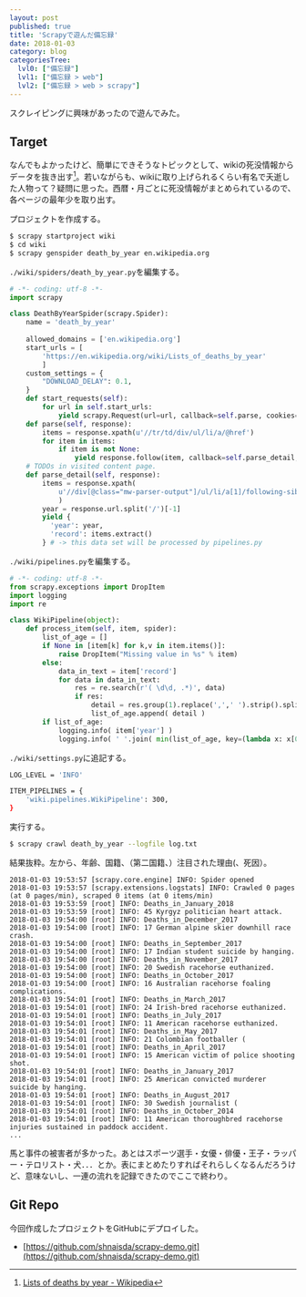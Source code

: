 ```yaml
---
layout: post
published: true
title: 'Scrapyで遊んだ備忘録'
date: 2018-01-03
category: blog
categoriesTree:
  lvl0: ["備忘録"]
  lvl1: ["備忘録 > web"]
  lvl2: ["備忘録 > web > scrapy"]
---
```


スクレイピングに興味があったので遊んでみた。  

## Target
なんでもよかったけど、簡単にできそうなトピックとして、wikiの死没情報からデータを抜き出す[^fn1]。若いながらも、wikiに取り上げられるくらい有名で夭逝した人物って？疑問に思った。西暦・月ごとに死没情報がまとめられているので、各ページの最年少を取り出す。

プロジェクトを作成する。
~~~ sh
$ scrapy startproject wiki
$ cd wiki
$ scrapy genspider death_by_year en.wikipedia.org
~~~

`./wiki/spiders/death_by_year.py`を編集する。

~~~ python
# -*- coding: utf-8 -*-
import scrapy

class DeathByYearSpider(scrapy.Spider):
    name = 'death_by_year'
    
    allowed_domains = ['en.wikipedia.org']
    start_urls = [
        'https://en.wikipedia.org/wiki/Lists_of_deaths_by_year'
        ]
    custom_settings = {
        "DOWNLOAD_DELAY": 0.1,
    }
    def start_requests(self):
        for url in self.start_urls:
            yield scrapy.Request(url=url, callback=self.parse, cookies={})
    def parse(self, response):
        items = response.xpath(u'//tr/td/div/ul/li/a/@href')
        for item in items:
            if item is not None:
                yield response.follow(item, callback=self.parse_detail, cookies={})
    # TODOs in visited content page.
    def parse_detail(self, response):
        items = response.xpath(
            u'//div[@class="mw-parser-output"]/ul/li/a[1]/following-sibling::text()[1][normalize-space(.)]'
            )
        year = response.url.split('/')[-1]
        yield {
          'year': year,
          'record': items.extract()
        } # -> this data set will be processed by pipelines.py
~~~

`./wiki/pipelines.py`を編集する。

~~~ python
# -*- coding: utf-8 -*-
from scrapy.exceptions import DropItem
import logging
import re

class WikiPipeline(object):
    def process_item(self, item, spider):
        list_of_age = []
        if None in [item[k] for k,v in item.items()]:
            raise DropItem("Missing value in %s" % item)
        else:
            data_in_text = item['record']
            for data in data_in_text:
                res = re.search(r'( \d\d, .*)', data)
                if res:
                    detail = res.group(1).replace(',',' ').strip().split()
                    list_of_age.append( detail )
        if list_of_age:
            logging.info( item['year'] )
            logging.info( ' '.join( min(list_of_age, key=(lambda x: x[0])) ) )
~~~

`./wiki/settings.py`に追記する。

~~~ sh
LOG_LEVEL = 'INFO'

ITEM_PIPELINES = {
    'wiki.pipelines.WikiPipeline': 300,
}
~~~

実行する。

~~~ sh
$ scrapy crawl death_by_year --logfile log.txt
~~~

結果抜粋。左から、年齢、国籍、（第二国籍、）注目された理由(、死因）。
~~~
2018-01-03 19:53:57 [scrapy.core.engine] INFO: Spider opened
2018-01-03 19:53:57 [scrapy.extensions.logstats] INFO: Crawled 0 pages (at 0 pages/min), scraped 0 items (at 0 items/min)
2018-01-03 19:53:59 [root] INFO: Deaths_in_January_2018
2018-01-03 19:53:59 [root] INFO: 45 Kyrgyz politician heart attack.
2018-01-03 19:54:00 [root] INFO: Deaths_in_December_2017
2018-01-03 19:54:00 [root] INFO: 17 German alpine skier downhill race crash.
2018-01-03 19:54:00 [root] INFO: Deaths_in_September_2017
2018-01-03 19:54:00 [root] INFO: 17 Indian student suicide by hanging.
2018-01-03 19:54:00 [root] INFO: Deaths_in_November_2017
2018-01-03 19:54:00 [root] INFO: 20 Swedish racehorse euthanized.
2018-01-03 19:54:00 [root] INFO: Deaths_in_October_2017
2018-01-03 19:54:00 [root] INFO: 16 Australian racehorse foaling complications.
2018-01-03 19:54:01 [root] INFO: Deaths_in_March_2017
2018-01-03 19:54:01 [root] INFO: 24 Irish-bred racehorse euthanized.
2018-01-03 19:54:01 [root] INFO: Deaths_in_July_2017
2018-01-03 19:54:01 [root] INFO: 11 American racehorse euthanized.
2018-01-03 19:54:01 [root] INFO: Deaths_in_May_2017
2018-01-03 19:54:01 [root] INFO: 21 Colombian footballer (
2018-01-03 19:54:01 [root] INFO: Deaths_in_April_2017
2018-01-03 19:54:01 [root] INFO: 15 American victim of police shooting shot.
2018-01-03 19:54:01 [root] INFO: Deaths_in_January_2017
2018-01-03 19:54:01 [root] INFO: 25 American convicted murderer suicide by hanging.
2018-01-03 19:54:01 [root] INFO: Deaths_in_August_2017
2018-01-03 19:54:01 [root] INFO: 30 Swedish journalist (
2018-01-03 19:54:01 [root] INFO: Deaths_in_October_2014
2018-01-03 19:54:01 [root] INFO: 11 American thoroughbred racehorse injuries sustained in paddock accident.
...
~~~

馬と事件の被害者が多かった。あとはスポーツ選手・女優・俳優・王子・ラッパー・テロリスト・犬．．．とか。表にまとめたりすればそれらしくなるんだろうけど、意味ないし、一連の流れを記録できたのでここで終わり。

## Git Repo
今回作成したプロジェクトをGitHubにデプロイした。
* [https://github.com/shnaisda/scrapy-demo.git](https://github.com/shnaisda/scrapy-demo.git)

[^fn1]:[Lists of deaths by year - Wikipedia](https://en.wikipedia.org/wiki/Lists_of_deaths_by_year)
